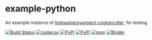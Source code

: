 # example-python

An example instance of [timkpaine/pyproject-cookiecutter](https://github.com/timkpaine/pyproject-cookiecutter), for testing


[![Build Status](https://github.com/timkpaine/example-python/workflows/Build%20Status/badge.svg?branch=main)](https://github.com/timkpaine/example-python/actions?query=workflow%3A%22Build+Status%22)
[![codecov](https://codecov.io/gh/timkpaine/example-python/branch/main/graph/badge.svg)](https://codecov.io/gh/timkpaine/example-python)
[![PyPI](https://img.shields.io/pypi/l/example-python.svg)](https://pypi.python.org/pypi/example-python)
[![PyPI](https://img.shields.io/pypi/v/example-python.svg)](https://pypi.python.org/pypi/example-python)
[![npm](https://img.shields.io/npm/v/example-python.svg)](https://www.npmjs.com/package/example-python)
[![Binder](https://mybinder.org/badge_logo.svg)](https://mybinder.org/v2/gh/timkpaine/example-python/main?urlpath=lab)
